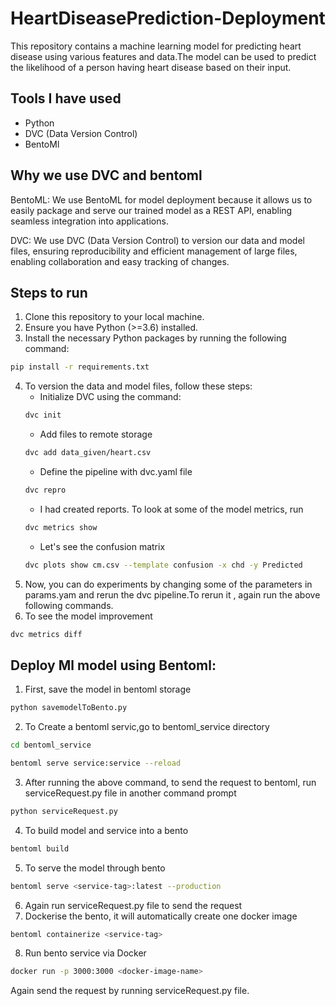 # HeartDiseasePrediction-Deployment

This repository contains a machine learning model for predicting heart disease using various features and data.The model can be used to predict the likelihood of a person having heart disease based on their input.


## Tools I have used

- Python
- DVC (Data Version Control)
- BentoMl
## Why we use DVC and bentoml
BentoML: We use BentoML for model deployment because it allows us to easily package and serve our trained model as a REST API, enabling seamless integration into applications.

DVC: We use DVC (Data Version Control) to version our data and model files, ensuring reproducibility and efficient management of large files, enabling collaboration and easy tracking of changes. 

## Steps to run
1. Clone this repository to your local machine.
2. Ensure you have Python (>=3.6) installed.
3. Install the necessary Python packages by  running the following command:
```bash
pip install -r requirements.txt
```
4. To version the data and model files, follow these steps:
    - Initialize DVC using the command:
    ```bash
    dvc init
    ```
    - Add files to remote storage
    ```bash
    dvc add data_given/heart.csv
    ```
    - Define the pipeline with dvc.yaml file
    ```bash
    dvc repro
    ```
    - I had created reports. To look at some of the model metrics, run
    ```bash
    dvc metrics show
    ```
    - Let's see the confusion matrix
    ```bash
    dvc plots show cm.csv --template confusion -x chd -y Predicted
    ```
5. Now, you can do experiments by changing some of the parameters in params.yam and rerun the dvc pipeline.To rerun it , again run the above following commands.
6. To see the model improvement
```bash
dvc metrics diff
```
## Deploy Ml model using Bentoml:
1. First, save the model in bentoml storage
```bash
python savemodelToBento.py
```
2. To Create a bentoml servic,go to bentoml_service directory
```bash
cd bentoml_service
```
```bash
bentoml serve service:service --reload
```
3. After running the above command, to send the request to bentoml, run serviceRequest.py file in another command prompt
```bash
python serviceRequest.py
```
4. To build model and service into a bento
```bash
bentoml build
```
5. To serve the model through bento
```bash
bentoml serve <service-tag>:latest --production
```
6. Again run serviceRequest.py file to send the request
7. Dockerise the bento, it will automatically create one docker image
```bash
bentoml containerize <service-tag>
``` 
8. Run bento service via Docker
```bash
docker run -p 3000:3000 <docker-image-name>
```
Again send the request by running serviceRequest.py file.
